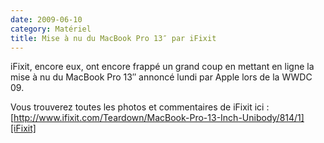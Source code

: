 ```yaml
---
date: 2009-06-10
category: Matériel
title: Mise à nu du MacBook Pro 13″ par iFixit
---
```


iFixit, encore eux, ont encore frappé un grand coup en mettant en ligne la mise à nu du MacBook Pro 13″ annoncé lundi par Apple lors de la WWDC 09.

Vous trouverez toutes les photos et commentaires de iFixit ici : [http://www.ifixit.com/Teardown/MacBook-Pro-13-Inch-Unibody/814/1][iFixit]

[iFixit]: https://web.archive.org/web/20160831152905/http://www.ifixit.com/Teardown/MacBook-Pro-13-Inch-Unibody/814/1

